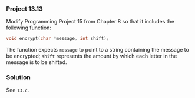 ### Project 13.13

Modify Programming Project 15 from Chapter 8 so that it includes the following
function:

```c
void encrypt(char *message, int shift);
```

The function expects `message` to point to a string containing the message to be
encrypted; `shift` represents the amount by which each letter in the message is
to be shifted.

### Solution

See `13.c`.
